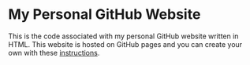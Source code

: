 # My Personal GitHub Website

This is the code associated with my personal GitHub website written in HTML. This website is hosted on GitHub pages and you can create your own with these [instructions](https://pages.github.com/).
